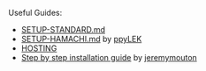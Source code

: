 Useful Guides:

- [SETUP-STANDARD.md](./Guides/SETUP-STANDARD.md)
- [SETUP-HAMACHI.md](./Guides/SETUP-HAMACHI.md) by [ppyLEK](https://github.com/ppyLEK)
- [HOSTING](./Guides/HOSTING.md)
- [Step by step installation guide](./Guides/Step-By-Step-Installation-Guide.md) by [jeremymouton](https://github.com/jeremymouton)
